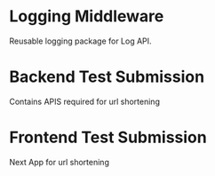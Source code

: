 # Logging Middleware

Reusable logging package for Log API.

# Backend Test Submission

Contains APIS required for url shortening 

# Frontend Test Submission 

Next App for url shortening
